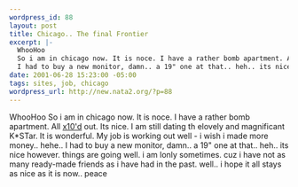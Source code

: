 ```yaml
--- 
wordpress_id: 88
layout: post
title: Chicago.. The final Frontier
excerpt: |-
  WhooHoo
  So i am in chicago now. It is noce. I have a rather bomb apartment. All x10'd out. Its nice. I am still dating th elovely and magnificant K*STar. It is wonderful. My job is working out well - i wish i made more money.. hehe.. 
  I had to buy a new monitor, damn.. a 19" one at that.. heh.. its nice however. things are going well. i am lonly sometimes. cuz ...
date: 2001-06-28 15:23:00 -05:00
tags: sites, job, chicago
wordpress_url: http://new.nata2.org/?p=88
---
```

WhooHoo
So i am in chicago now. It is noce. I have a rather bomb apartment. All <a href="http://www.x10.com">x10'd</a> out. Its nice. I am still dating th elovely and magnificant K*STar. It is wonderful. My job is working out well - i wish i made more money.. hehe.. 
I had to buy a new monitor, damn.. a 19" one at that.. heh.. its nice however. things are going well. i am lonly sometimes. cuz i have not as many ready-made friends as i have had in the past. well.. i hope it all stays as nice as it is now.. peace

